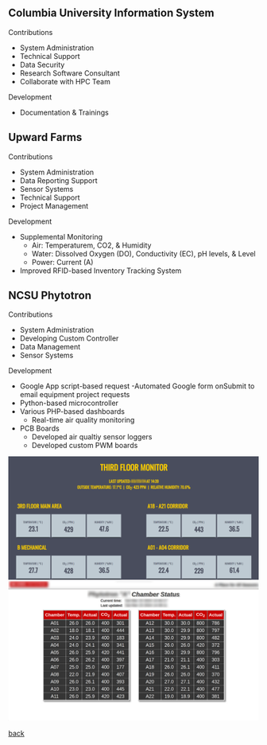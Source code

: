 ## Columbia University Information System
Contributions
* System Administration
* Technical Support
* Data Security
* Research Software Consultant
* Collaborate with HPC Team

Development
* Documentation & Trainings

## Upward Farms
Contributions
* System Administration
* Data Reporting Support
* Sensor Systems
* Technical Support
* Project Management

Development
- Supplemental Monitoring
  - Air: Temperaturem, CO2, & Humidity
  - Water: Dissolved Oxygen (DO), Conductivity (EC), pH levels, & Level
  - Power: Current (A)
- Improved RFID-based Inventory Tracking System

## NCSU Phytotron
Contributions
* System Administration
* Developing Custom Controller
* Data Management
* Sensor Systems

Development
- Google App script-based request
  -Automated Google form onSubmit to email equipment project requests
- Python-based microcontroller
- Various PHP-based dashboards
  - Real-time air quality monitoring
- PCB Boards
  - Developed air qualtiy sensor loggers
  - Developed custom PWM boards



![AirQuality](./ThirdFloorMonitor.png)
![AirQuality](./chamberstatus.png)

[back](./)
